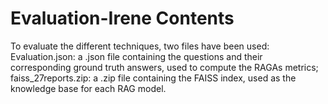 # Evaluation-Irene Contents  
To evaluate the different techniques, two files have been used:  
Evaluation.json: a .json file containing the questions and their corresponding ground truth answers, used to compute the RAGAs metrics;  
faiss_27reports.zip: a .zip file containing the FAISS index, used as the knowledge base for each RAG model.
